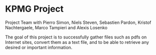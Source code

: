 # KPMG Project

Project Team with Pierro Simon, Niels Steven, Sebastien Pardon, Kristof Nachtergaele, Marco Tampieri and Alexis Losenko

The goal of this project is to successfully gather files such as pdfs on Internet sites, convert them as a text file, and to be able to retrieve any desired or important information.


